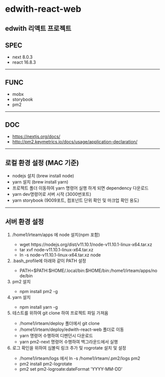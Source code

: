 # edwith-react-web
edwith 리액트 프로젝트
---
## SPEC
- next 8.0.3
- react 16.8.3
---
## FUNC
- mobx  
- storybook
- pm2
---
## DOC
- https://nextjs.org/docs/
- http://pm2.keymetrics.io/docs/usage/application-declaration/
---
## 로컬 환경 설정 (MAC 기준)
- nodejs 설치 (brew install node)
- yarn 설치 (brew install yarn)
- 프로젝트 폴더 이동하여 yarn 명령어 실행 하게 되면 dependency 다운로드
- yarn dev명령어로 서버 시작 (3000번포트)
- yarn storybook (9009포트, 컴포넌트 단위 확인 및 마크업 확인 용도)
---
## 서버 환경 설정
<ol> 
  <li>/home1/irteam/apps 에 node 설치(npm 포함)</li>
  <ul>
    <li>wget https://nodejs.org/dist/v11.10.1/node-v11.10.1-linux-x64.tar.xz</li>
    <li>tar xvf node-v11.10.1-linux-x64.tar.xz</li>
    <li>ln -s node-v11.10.1-linux-x64.tar.xz node</li>
  </ul>

  <li>.bash_profile에 아래와 같이 PATH 설정</li>
  <ul>
    <li>PATH=$PATH:$HOME/.local/bin:$HOME/bin:/home1/irteam/apps/node/bin</li>
  </ul>

  <li>pm2 설치</li>
  <ul>
    <li>npm install pm2 -g</li>
  </ul>

  <li>yarn 설치</li>
  <ul>
    <li>npm install yarn -g</li>
  </ul>

  <li>테스트를 위하여 git clone 하여 프로젝트 파일 가져옴</li>
  <ul>
    <li>/home1/irteam/deploy 폴더에서 git clone</li>
    <li>/home1/irteam/deploy/edwith-react-web 폴더로 이동</li>
    <li>yarn 명령어 수행하여 디펜던시 다운로드</li>
    <li>yarn pm2-next 명령어 수행하여 백그라운드에서 실행</li>
  </ul>

  <li>로그 확인을 위하여 심볼릭 링크 추가 및 rogrotate 설치 및 설정</li>
  <ul>
    <li>/home1/irteam/logs 에서 ln -s /home1/irteam/.pm2/logs pm2</li>
    <li>pm2 install pm2-logrotate</li>
    <li>pm2 set pm2-logroate:dateFormat 'YYYY-MM-DD'</li>
  </ul>
</ol>
